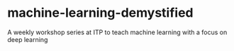 # machine-learning-demystified
A weekly workshop series at ITP to teach machine learning with a focus on deep learning
